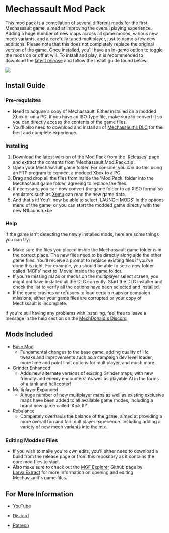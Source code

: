 # Mechassault Mod Pack

This mod pack is a compilation of several different mods for the first Mechassault game, aimed at improving the overall playing experience. Adding a huge number of new maps across all game modes, various new mech variants, and a carefully tuned multiplayer, just to name a few new additions. Please note that this does not completely replace the original version of the game. Once installed, you'll have an in-game option to toggle the mods on or off at will. To install and play, it is recommended to download the [latest release](https://github.com/EliteHeroes/Mechassault-Mod-Pack/releases) and follow the install guide found below.

![](/Screenshots/Pic10.png)

## Install Guide

### Pre-requisites

* Need to acquire a copy of Mechassault. Either installed on a modded Xbox or on a PC. If you have an ISO-type file, make sure to convert it so you can directly access the contents of the game files.
* You'll also need to download and install all of [Mechassault's DLC](https://digiex.net/threads/xbox-offline-xbox-live-downloadable-content-dlc-installers.675) for the best and complete experience.

### Installing

1. Download the latest version of the Mod Pack from the '[Releases](https://github.com/EliteHeroes/Mechassault-Mod-Pack/releases)' page and extract the contents from 'Mechassault.Mod.Pack.zip'.
2. Open your Mechassault game folder. For console, you can do this using an FTP program to connect a modded Xbox to a PC.
3. Drag and drop all the files from inside the 'Mod Pack' folder into the Mechassault game folder, agreeing to replace the files.
4. If necessary, you can now convert the game folder to an XISO format so emulators such as [Xemu](https://xemu.app) can read the new game data.
5. And that's it! You'll now be able to select 'LAUNCH MODS' in the options menu of the game, or you can start the modded game directly with the new N1Launch.xbe

### Help

If the game isn't detecting the newly installed mods, here are some things you can try:

* Make sure the files you placed inside the Mechassault game folder is in the correct place. The new files need to be directly along side the other game files. You'll receive a prompt to replace existing files if you've done this right. For example, you should be able to see a new folder called 'MGFs' next to 'Movie' inside the game folder.
* If you're missing maps or mechs on the multiplayer select screen, you might not have installed all the DLC correctly. Start the DLC installer and check the list to verify all the options have been selected and installed.
* If the game crashes or refusues to load certain maps or campaign missions, either your game files are corrupted or your copy of Mechssault is incomplete. 

If you're still having any problems with installing, feel free to leave a message in the help section on the [MechDonald's Discord](https://discord.gg/yKpHC5EPz)

## Mods Included

* [Base Mod](https://github.com/EliteHeroes/Mechassault-Base-Mod)
    * Fundamental changes to the base game, adding quality of life tweaks and improvements such as a campaign dev level loader, more time and point limit options for multiplayer, and much more.
* Grinder Enhanced
    * Adds new alternate versions of existing Grinder maps, with new friendly and enemy encounters! As well as playable AI in the forms of a tank and helicopter!
* Multiplayer Expanded
    * A huge number of new multiplayer maps as well as existing exclusive maps have been added to all available game modes, including a brand new game called 'Kick It!'
* Rebalance
    * Completely overhauls the balance of the game, aimed at providing a more overall fun and fair multiplayer experience. Including adding a variety of new mech variants into the mix.

### Editing Modded Files

* If you wish to make you're own edits, you'll either need to download a build from the release page or from this repository as it contains the core mod files to start.
* Also make sure to check out the [MGF Explorer](https://github.com/LarvalExtract/MGF-Explorer) Github page by [LarvalExtract](https://github.com/LarvalExtract) for more information on opening and editing Mechassault's game files.

## For More Information

* [YouTube](https://www.youtube.com/channel/UCDrp7GyBoqN7vkPeCx1EUoQ)

* [Discord](https://discord.gg/yKpHC5EPzy)

* [Patreon](https://www.patreon.com/EliteAssault)